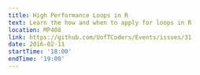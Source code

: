 ```yaml
---
title: High Performance Loops in R
text: Learn the how and when to apply for loops in R
location: MP408
link: https://github.com/UofTCoders/Events/issues/31
date: 2016-02-11
startTime: '18:00'
endTime: '19:00'
---
```

